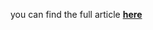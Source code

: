 you can find the full article <b><a href='https://towardsdatascience.com/when-your-neural-net-doesnt-know-a-bayesian-approach-with-keras-4782c0818624?'>here</a></b>
